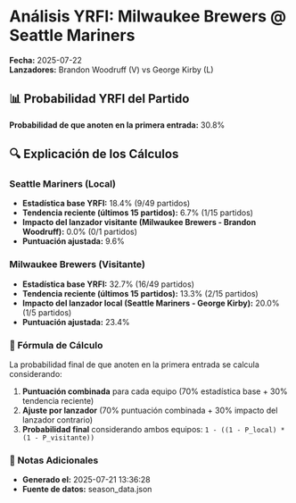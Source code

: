 # Análisis YRFI: Milwaukee Brewers @ Seattle Mariners

**Fecha:** 2025-07-22  
**Lanzadores:** Brandon Woodruff (V) vs George Kirby (L)

## 📊 Probabilidad YRFI del Partido

**Probabilidad de que anoten en la primera entrada:** 30.8%

## 🔍 Explicación de los Cálculos

### Seattle Mariners (Local)
- **Estadística base YRFI:** 18.4% (9/49 partidos)
- **Tendencia reciente (últimos 15 partidos):** 6.7% (1/15 partidos)
- **Impacto del lanzador visitante (Milwaukee Brewers - Brandon Woodruff):** 0.0% (0/1 partidos)
- **Puntuación ajustada:** 9.6%

### Milwaukee Brewers (Visitante)
- **Estadística base YRFI:** 32.7% (16/49 partidos)
- **Tendencia reciente (últimos 15 partidos):** 13.3% (2/15 partidos)
- **Impacto del lanzador local (Seattle Mariners - George Kirby):** 20.0% (1/5 partidos)
- **Puntuación ajustada:** 23.4%

### 📝 Fórmula de Cálculo

La probabilidad final de que anoten en la primera entrada se calcula considerando:
1. **Puntuación combinada** para cada equipo (70% estadística base + 30% tendencia reciente)
2. **Ajuste por lanzador** (70% puntuación combinada + 30% impacto del lanzador contrario)
3. **Probabilidad final** considerando ambos equipos: `1 - ((1 - P_local) * (1 - P_visitante))`

### 📌 Notas Adicionales

- **Generado el:** 2025-07-21 13:36:28
- **Fuente de datos:** season_data.json
